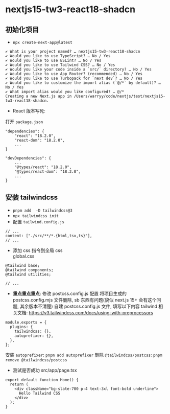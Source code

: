 # nextjs15-tw3-react18-shadcn

## 初始化项目

- `npx create-next-app@latest`

```
✔ What is your project named? … nextjs15-tw3-react18-shadcn
✔ Would you like to use TypeScript? … No / Yes
✔ Would you like to use ESLint? … No / Yes
✔ Would you like to use Tailwind CSS? … No / Yes
✔ Would you like your code inside a `src/` directory? … No / Yes
✔ Would you like to use App Router? (recommended) … No / Yes
✔ Would you like to use Turbopack for `next dev`? … No / Yes
✔ Would you like to customize the import alias (`@/*` by default)? … No / Yes
✔ What import alias would you like configured? … @/*
Creating a new Next.js app in /Users/warryy/code/nextjs/test/nextjs15-tw3-react18-shadcn.
```

- React 版本写死:

打开 `package.json`

```
"dependencies": {
    "react": "18.2.0",
    "react-dom": "18.2.0",
    ...
}

"devDependencies": {
    ...
    "@types/react": "18.2.0",
    "@types/react-dom": "18.2.0",
    ...
}
```

## 安装 tailwindcss

- `pnpm add  -D tailwindcss@3`
- `npx tailwindcss init`
- 配置 `tailwind.config.js`

```
// ...
content: ["./src/**/*.{html,tsx,ts}"],
// ...
```

- 添加 css 指令到全局 css  
  global.css

```
@tailwind base;
@tailwind components;
@tailwind utilities;

// ...
```

- **重点重点重点**: 修改 postcss.config.js 配置
  将项目生成的 postcss.config.mjs 文件删除, sb 东西有问题(貌似 next.js 15+ 会有这个问题, 其余版本不清楚)
  自建 postcss.config.js 文件, 填写以下内容
  tailwind 相关文档: https://v3.tailwindcss.com/docs/using-with-preprocessors

```
module.exports = {
  plugins: {
    tailwindcss: {},
    autoprefixer: {},
  },
};
```

安装 `autoprefixer`: `pnpm add autoprefixer`
删除 `@tailwindcss/postcss`: `pnpm remove @tailwindcss/postcss`

- 测试是否成功
  src/app/page.tsx

```
export default function Home() {
  return (
    <div className="bg-slate-700 p-4 text-3xl font-bold underline">
      Hello Tailwind CSS
    </div>
  );
}

```
